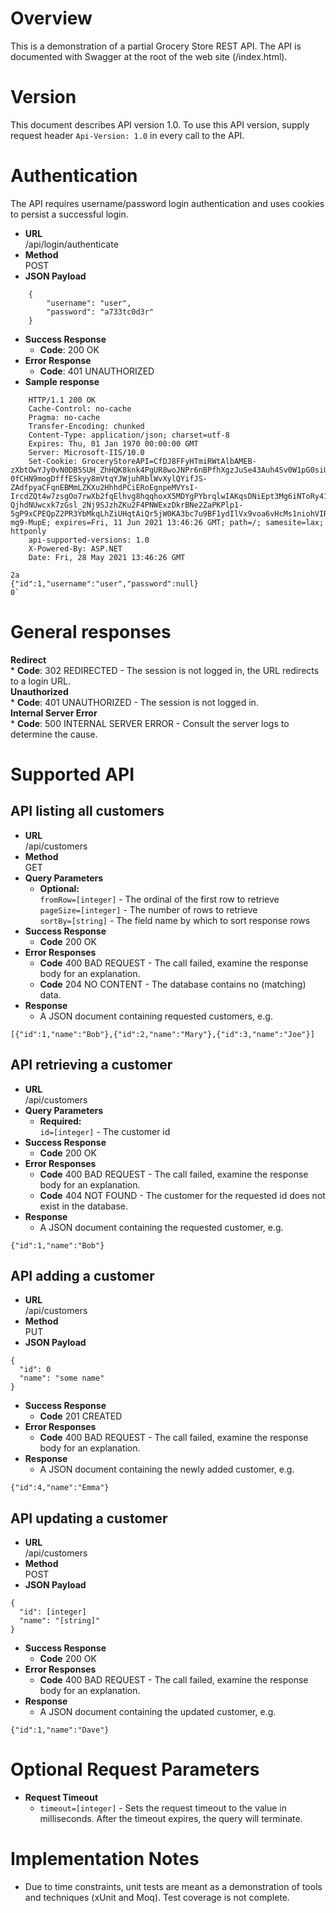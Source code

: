 # Overview
This is a demonstration of a partial Grocery Store REST API.
The API is documented with Swagger at the root of the web site (/index.html).

# Version
This document describes API version 1.0.
To use this API version, supply request header `Api-Version: 1.0` in every call to the API.

# Authentication
The API requires username/password login authentication and uses cookies to persist a successful login.
- **URL**<br/>
/api/login/authenticate
- **Method**<br/>
	POST
- **JSON Payload**
~~~~
	{
		"username": "user",
		"password": "a733tc0d3r"
	}
~~~~
- **Success Response**
	* **Code**: 200 OK
- **Error Response**
	* **Code**: 401 UNAUTHORIZED
- **Sample response**
~~~~
	HTTP/1.1 200 OK
	Cache-Control: no-cache
	Pragma: no-cache
	Transfer-Encoding: chunked
	Content-Type: application/json; charset=utf-8
	Expires: Thu, 01 Jan 1970 00:00:00 GMT
	Server: Microsoft-IIS/10.0
	Set-Cookie: GroceryStoreAPI=CfDJ8FFyHTmiRWtAlbAMEB-zXbtOwYJy0vN0DB5SUH_ZhHQK8knk4PgUR8woJNPr6nBPfhXgzJuSe43Auh4Sv0W1pG0siUWQ0JVO209lcRKng63xatm0SRSDLAMsPX-0fCHN9mogDfffESkyy8mVtqYJWjuhRblWvXylQYifJS-ZAdfpyaCFqnEBMmLZKXu2HhhdPCiERoEgnpeMVYsI-IrcdZQt4w7zsgOo7rwXb2fqElhvg8hqqhoxX5MDYgPYbrqlwIAKqsDNiEpt3Mg6iNToRy41x9tVweELrVGg7giX0zgF5ZBvHcagqSR-QjhdNUwcxk7zGsl_2Nj9SJzhZKu2F4PNWExzDkrBNe2ZaPKPlp1-5gP9xCPEQpZ2PR3YbMkqLhZiUHqtAiQr5jW0KA3bc7u9BF1ydIlVx9voa6vHcMs1niohVIR06jwtjzFyqfPNWPKKKVgRUQFGEU-mg9-MupE; expires=Fri, 11 Jun 2021 13:46:26 GMT; path=/; samesite=lax; httponly
	api-supported-versions: 1.0
	X-Powered-By: ASP.NET
	Date: Fri, 28 May 2021 13:46:26 GMT

2a
{"id":1,"username":"user","password":null}
0`
~~~~

# General responses
**Redirect**<br/>
	* **Code**: 302 REDIRECTED - The session is not logged in, the URL redirects to a login URL.<br/>
**Unauthorized**<br/>
	* **Code**: 401 UNAUTHORIZED - The session is not logged in.<br/>
**Internal Server Error**<br/>
	* **Code**: 500 INTERNAL SERVER ERROR - Consult the server logs to determine the cause.

# Supported API

**API listing all customers**
----
- **URL**<br />
	/api/customers
- **Method**<br/> 
	GET
 - **Query Parameters**<br/>
   * **Optional:**<br/>
	 `fromRow=[integer]` - The ordinal of the first row to retrieve<br/>
	 `pageSize=[integer]` - The number of rows to retrieve<br/>
	 `sortBy=[string]` - The field name by which to sort response rows<br/>
- **Success Response**
	* **Code** 200 OK
- **Error Responses**
	* **Code** 400 BAD REQUEST - The call failed, examine the response body for an explanation.
	* **Code** 204 NO CONTENT - The database contains no (matching) data.
- **Response**
	- A JSON document containing requested customers, e.g.
~~~~
[{"id":1,"name":"Bob"},{"id":2,"name":"Mary"},{"id":3,"name":"Joe"}]
~~~~

 **API retrieving a customer**
 ----
 - **URL**<br/>
	/api/customers
 - **Query Parameters**<br/>
   * **Required:**<br/>
	 `id=[integer]` - The customer id
- **Success Response**
	* **Code** 200 OK
- **Error Responses**
	* **Code** 400 BAD REQUEST - The call failed, examine the response body for an explanation. 
	* **Code** 404 NOT FOUND - The customer for the requested id does not exist in the database.
- **Response**
	- A JSON document containing the requested customer, e.g.
~~~~
{"id":1,"name":"Bob"}
~~~~

**API adding a customer**
---
- **URL**<br/>
	/api/customers
- **Method**<br/>
	PUT
- **JSON Payload**<br/>
~~~~
{
  "id": 0
  "name": "some name"
}
~~~~
- **Success Response**
	* **Code** 201 CREATED
- **Error Responses**
	* **Code** 400 BAD REQUEST - The call failed, examine the response body for an explanation. 
 - **Response**
	- A JSON document containing the newly added customer, e.g.
~~~~
{"id":4,"name":"Emma"}
~~~~

**API updating a customer**
---
- **URL**<br/>
	/api/customers
- **Method**<br/>
	POST
- **JSON Payload**<br/>
~~~~
{
  "id": [integer]
  "name": "[string]"
}
~~~~
- **Success Response**
	* **Code** 200 OK
- **Error Responses**
	* **Code** 400 BAD REQUEST - The call failed, examine the response body for an explanation. 
- **Response**
	- A JSON document containing the updated customer, e.g.
~~~~
{"id":1,"name":"Dave"}
~~~~

# Optional Request Parameters
- **Request Timeout**
	* `timeout=[integer]` - Sets the request timeout to the value in milliseconds. After the timeout expires, the query will terminate.

# Implementation Notes
 - Due to time constraints, unit tests are meant as a demonstration of tools and techniques (xUnit and Moq). Test coverage is not complete.


